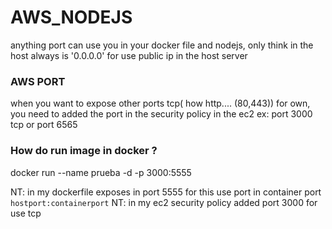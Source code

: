 # AWS_NODEJS

anything port can use you in your docker file and nodejs, only think in the host always is '0.0.0.0' for use public ip in the host server

### AWS PORT

when you want to expose other ports tcp( how http.... (80,443)) for own, you need to added the port in the security policy in the ec2 ex: port 3000 tcp or port 6565

### How do run image in docker ?

docker run --name prueba -d -p 3000:5555

NT: in my dockerfile exposes in port 5555 for this use port in container port `hostport:containerport`
NT: in my ec2 security policy added port 3000 for use tcp
